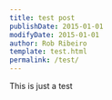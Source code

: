 ```yaml
---
title: test post
publishDate: 2015-01-01
modifyDate: 2015-01-01
author: Rob Ribeiro
template: test.html
permalink: /test/
---
```


This is just a test
